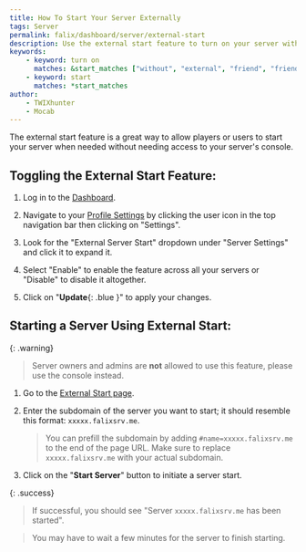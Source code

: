 ```yaml
---
title: How To Start Your Server Externally
tags: Server
permalink: falix/dashboard/server/external-start
description: Use the external start feature to turn on your server without accessing the console.
keywords:
    - keyword: turn on
      matches: &start_matches ["without", "external", "friend", "friends"]
    - keyword: start
      matches: *start_matches
author:
    - TWIXhunter
    - Mocab
---
```


The external start feature is a great way to allow players or users to start your server when needed without needing access to your server's console.

## Toggling the External Start Feature:

1. Log in to the [Dashboard](https://client.falixnodes.net/).

2. Navigate to your [Profile Settings](https://client.falixnodes.net/profile/settings) by clicking the user icon in the top navigation bar then clicking on "Settings".

3. Look for the "External Server Start" dropdown under "Server Settings" and click it to expand it.

4. Select "Enable" to enable the feature across all your servers or "Disable" to disable it altogether.

5. Click on "**Update**{: .blue }" to apply your changes.

## Starting a Server Using External Start:

{: .warning}

> Server owners and admins are **not** allowed to use this feature, please use the console instead.

1. Go to the [External Start page](https://falixnodes.net/startserver).

2. Enter the subdomain of the server you want to start; it should resemble this format: `xxxxx.falixsrv.me`.

    > You can prefill the subdomain by adding `#name=xxxxx.falixsrv.me` to the end of the page URL. Make sure to replace `xxxxx.falixsrv.me` with your actual subdomain.

3. Click on the "**Start Server**" button to initiate a server start.

{: .success}

> If successful, you should see "Server `xxxxx.falixsrv.me` has been started".

> You may have to wait a few minutes for the server to finish starting.
